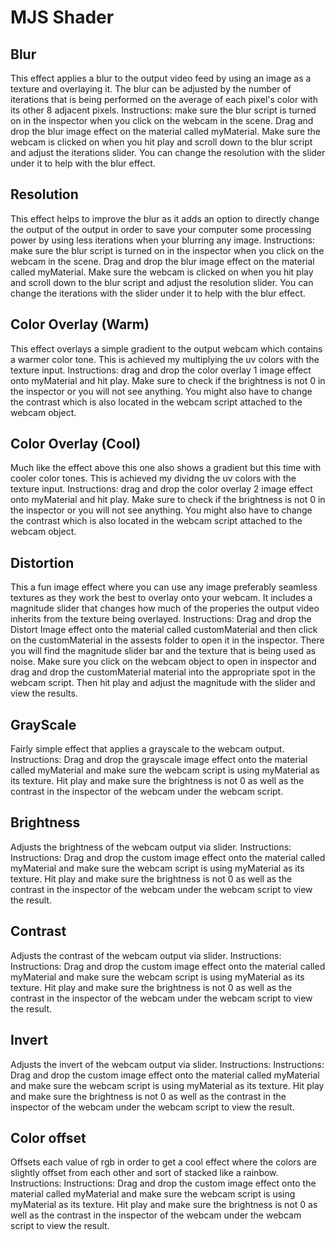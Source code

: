 # MJS Shader
 

## Blur 
 
This effect applies a blur to the output video feed by using an image as a texture and overlaying it. The blur can be adjusted by the number of iterations that is being performed on the average of each pixel's color with its other 8 adjacent pixels. Instructions: make sure the blur script is turned on in the inspector when you click on the webcam in the scene. Drag and drop the blur image effect on the material called myMaterial. Make sure the webcam is clicked on when you hit play and scroll down to the blur script and adjust the iterations slider. You can change the resolution with the slider under it to help with the blur effect.


## Resolution
 
This effect helps to improve the blur as it adds an option to directly change the output of the output in order to save your computer some processing power by using less iterations when your blurring any image. Instructions: make sure the blur script is turned on in the inspector when you click on the webcam in the scene. Drag and drop the blur image effect on the material called myMaterial. Make sure the webcam is clicked on when you hit play and scroll down to the blur script and adjust the resolution slider. You can change the iterations with the slider under it to help with the blur effect.


## Color Overlay (Warm)

This effect overlays a simple gradient to the output webcam which contains a warmer color tone. This is achieved my multiplying the uv colors with the texture input. Instructions: drag and drop the color overlay 1 image effect onto myMaterial and hit play. Make sure to check if the brightness is not 0 in the inspector or you will not see anything. You might also have to change the contrast which is also located in the webcam script attached to the webcam object.


## Color Overlay (Cool)
 
Much like the effect above this one also shows a gradient but this time with cooler color tones. This is achieved my dividng the uv colors with the texture input. Instructions: drag and drop the color overlay 2 image effect onto myMaterial and hit play. Make sure to check if the brightness is not 0 in the inspector or you will not see anything. You might also have to change the contrast which is also located in the webcam script attached to the webcam object.


## Distortion
 
This a fun image effect where you can use any image preferably seamless textures as they work the best to overlay onto your webcam. It includes a magnitude slider that changes how much of the properies the output video inherits from the texture being overlayed. Instructions: Drag and drop the Distort Image effect onto the material called customMaterial and then click on the customMaterial in the assests folder to open it in the inspector. There you will find the magnitude slider bar and the texture that is being used as noise. Make sure you click on the webcam object to open in inspector and drag and drop the customMaterial material into the appropriate spot in the webcam script. Then hit play and adjust the magnitude with the slider and view the results.


## GrayScale
 
Fairly simple effect that applies a grayscale to the webcam output. Instructions: Drag and drop the grayscale image effect onto the material called myMaterial and make sure the webcam script is using myMaterial as its texture. Hit play and make sure the brightness is not 0 as well as the contrast in the inspector of the webcam under the webcam script.


## Brightness
 
Adjusts the brightness of the webcam output via slider. Instructions: Instructions: Drag and drop the custom image effect onto the material called myMaterial and make sure the webcam script is using myMaterial as its texture. Hit play and make sure the brightness is not 0 as well as the contrast in the inspector of the webcam under the webcam script to view the result.


## Contrast
 
Adjusts the contrast of the webcam output via slider. Instructions: Instructions: Drag and drop the custom image effect onto the material called myMaterial and make sure the webcam script is using myMaterial as its texture. Hit play and make sure the brightness is not 0 as well as the contrast in the inspector of the webcam under the webcam script to view the result.


## Invert
 
Adjusts the invert of the webcam output via slider. Instructions: Instructions: Drag and drop the custom image effect onto the material called myMaterial and make sure the webcam script is using myMaterial as its texture. Hit play and make sure the brightness is not 0 as well as the contrast in the inspector of the webcam under the webcam script to view the result.


## Color offset
 
Offsets each value of rgb in order to get a cool effect where the colors are slightly offset from each other and sort of stacked like a rainbow. Instructions: Instructions: Drag and drop the custom image effect onto the material called myMaterial and make sure the webcam script is using myMaterial as its texture. Hit play and make sure the brightness is not 0 as well as the contrast in the inspector of the webcam under the webcam script to view the result.

